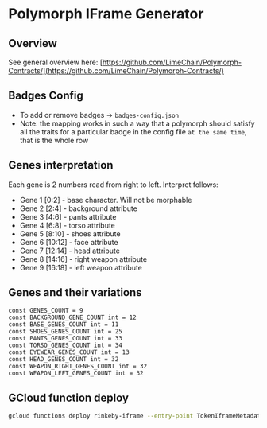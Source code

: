 # Polymorph IFrame Generator
## Overview
See general overview here: [https://github.com/LimeChain/Polymorph-Contracts/](https://github.com/LimeChain/Polymorph-Contracts/)
## Badges Config
- To add or remove badges -> `badges-config.json`
- Note: the mapping works in such a way that a polymorph should satisfy all the traits for a particular badge in the config file `at the same time`, that is the whole row
 
## Genes interpretation
Each gene is 2 numbers read from right to left. Interpret follows:
- Gene 1 [0:2] - base character. Will not be morphable 
- Gene 2 [2:4] - background attribute
- Gene 3 [4:6] - pants attribute
- Gene 4 [6:8] - torso attribute
- Gene 5 [8:10] - shoes attribute
- Gene 6 [10:12] - face attribute
- Gene 7 [12:14] - head attribute
- Gene 8 [14:16] - right weapon attribute
- Gene 9 [16:18] - left weapon attribute

## Genes and their variations
```
const GENES_COUNT = 9
const BACKGROUND_GENE_COUNT int = 12
const BASE_GENES_COUNT int = 11
const SHOES_GENES_COUNT int = 25
const PANTS_GENES_COUNT int = 33
const TORSO_GENES_COUNT int = 34
const EYEWEAR_GENES_COUNT int = 13
const HEAD_GENES_COUNT int = 32
const WEAPON_RIGHT_GENES_COUNT int = 32
const WEAPON_LEFT_GENES_COUNT int = 32
```

## GCloud function deploy
```bash
gcloud functions deploy rinkeby-iframe --entry-point TokenIframeMetadata --runtime go116 --trigger-http --allow-unauthenticated --update-env-vars VAR1=,VAR2...
```